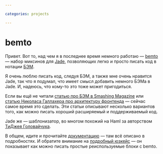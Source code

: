```yaml
---

categories: projects

---
```


# bemto

Привет. Вот то, над чем я в последнее время немного работаю — [bemto][] — набор миксинов для [Jade][], позволяющих легко и просто писать код в нотации [БЭМ][].

Я очень люблю писать код, следуя БЭМ, а также мне очень нравится Jade, так что я подумал, что имеет смысл добавить немного БЭМа в Jade. И, надеюсь, что кому-то это тоже может пригодиться.

Если вы ещё не читали [статью про БЭМ в Smashing Magazine][bemsm] или [статью Николаса Галлахера про архитектуру фронтенда][ng] — сейчас самое время это сделать. Эти статьи описывают несколько вариантов того, как можно писать хороший расширяемый и поддерживаемый код.

Jade же — шаблонизатор, во многом похожий на Haml за авторством [ТиДжея Головайчука][tj].

В общем, идите и прочитайте [документацию][readme] — там всё описано в подробностях. И обратите внимание на [подробный юзкейс][usecase] — он показывает как можно писать простые реиспользуемые блоки с bemto.


[bemsm]: http://coding.smashingmagazine.com/2012/04/16/a-new-front-end-methodology-bem/
[ng]: http://nicolasgallagher.com/about-html-semantics-front-end-architecture/
[tj]: http://tjholowaychuk.com/
[Jade]: https://github.com/visionmedia/jade
[БЭМ]: http://bem.github.com/bem-method/pages/beginning/beginning.en.html
[bemru]: http://bem.github.com/bem-method/pages/beginning/beginning.ru.html
[bemto]: https://github.com/kizu/bemto
[readme]: https://github.com/kizu/bemto#readme
[usecase]: https://github.com/kizu/bemto/blob/master/README.md#using-for-building-complex-mixins
